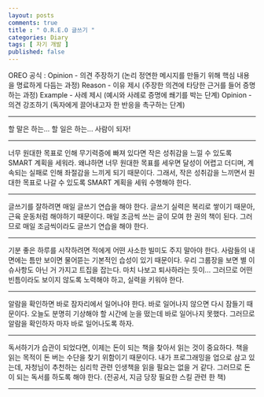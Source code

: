```yaml
---
layout: posts
comments: true
title : " O.R.E.O 글쓰기 "
categories: Diary
tags: [ 자기 개발 ]
published: false
---
```


OREO 공식
 : Opinion - 의견 주장하기 (논리 정연한 메시지를 만들기 위해 핵심 내용을 명료하게 다듬는 과정)
   Reason - 이유 제시 (주장한 의견에 타당한 근거를 들어 증명하는 과정)
   Example - 사례 제시 (예시와 사례로 증명에 쐐기를 박는 단계)
   Opinion - 의견 강조하기 (독자에게 끌어내고자 한 반응을 촉구하는 단계)

---

할 말은 하는...
할 일은 하는...
사람이 되자!

---

너무 원대한 목표로 인해 무기력증에 빠져 있다면 작은 성취감을 느낄 수 있도록 SMART 계획을 세워라.
왜냐하면 너무 원대한 목표를 세우면 달성이 어렵고 더디며, 계속되는 실패로 인해 좌절감을 느끼게 되기 때문이다.
그래서, 작은 성취감을 느끼면서 원대한 목표로 나갈 수 있도록 SMART 계획을 세워 수행해야 한다.

---

글쓰기를 잘하려면 매일 글쓰기 연습을 해야 한다.
글쓰기 실력은 복리로 쌓이기 때문아, 근육 운동처럼 해야하기 때문이다.
매일 조금씩 쓰는 글이 모여 한 권의 책이 된다.
그러므로 매일 조금씩이라도 글쓰기 연습을 해야 한다.

---

기분 좋은 하루를 시작하려면 적에게 어떤 사소한 빌미도 주지 말아야 한다.
사람들의 내면에는 틈만 보이면 물어뜯는 기본적인 습성이 있기 때문이다.
우리 그룹장을 보면 별 이슈사항도 아닌 거 가지고 트집을 잡는다. 마치 나보고 퇴사하라는 듯이...
그러므로 어떤 빈틈이라도 보이지 않도록 노력해야 하고, 실력을 키워야 한다.

---

알람을 확인하면 바로 잠자리에서 일어나야 한다.
바로 일어나지 않으면 다시 잠들기 때문이다.
오늘도 분명히 기상해야 할 시간에 눈을 떴는데 바로 일어나지 못했다.
그러므로 알람을 확인하자 마자 바로 일어나도록 하자.

---

독서하기가 습관이 되었다면, 이제는 돈이 되는 책을 찾아서 읽는 것이 중요하다.
책을 읽는 목적이 돈 버는 수단을 찾기 위함이기 때문이다.
내가 프로그래밍을 업으로 삼고 있는데, 자청님이 추천하는 심리학 관련 인생책을 읽을 필요는 없을 거 같다.
그러므로 돈이 되는 독서를 하도록 해야 한다. (전공서, 지금 당장 필요한 스킬 관련 한 책)

---
